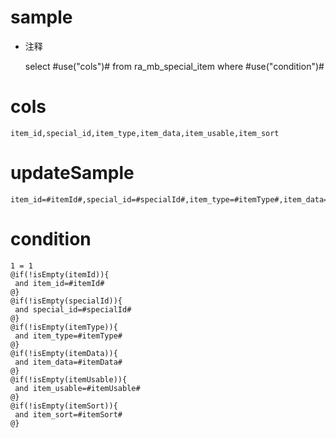 sample
===
* 注释

	select #use("cols")# from ra_mb_special_item  where  #use("condition")#

cols
===
	item_id,special_id,item_type,item_data,item_usable,item_sort

updateSample
===
	
	item_id=#itemId#,special_id=#specialId#,item_type=#itemType#,item_data=#itemData#,item_usable=#itemUsable#,item_sort=#itemSort#

condition
===

	1 = 1  
	@if(!isEmpty(itemId)){
	 and item_id=#itemId#
	@}
	@if(!isEmpty(specialId)){
	 and special_id=#specialId#
	@}
	@if(!isEmpty(itemType)){
	 and item_type=#itemType#
	@}
	@if(!isEmpty(itemData)){
	 and item_data=#itemData#
	@}
	@if(!isEmpty(itemUsable)){
	 and item_usable=#itemUsable#
	@}
	@if(!isEmpty(itemSort)){
	 and item_sort=#itemSort#
	@}
	
	
